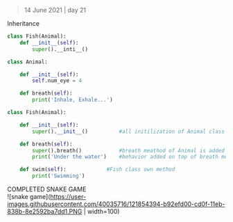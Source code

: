 > 14 June 2021 | day 21

Inheritance 

```python
class Fish(Animal):
	def __init__(self):
		super().__inti__()

```

```python
class Animal:

	def __init__(self):
		self.num_eye = 4

	def breath(self):
		print('Inhale, Exhale...')

class Fish(Animal):

	def __init__(self):
		super().__init__()			#all initilization of Animal class run under Fish class

	def breath(self):
		super().breath()			#breath meathod of Animal is added
		print('Under the water')	#behavior added on top of breath method form the Animal class

	def swim(self):				#Fish class own method
		print('Swimming')

```

COMPLETED SNAKE GAME<br>
![snake game](https://user-images.githubusercontent.com/40035716/121854394-b92efd00-cd0f-11eb-838b-8e2592ba7dd1.PNG | width=100)
